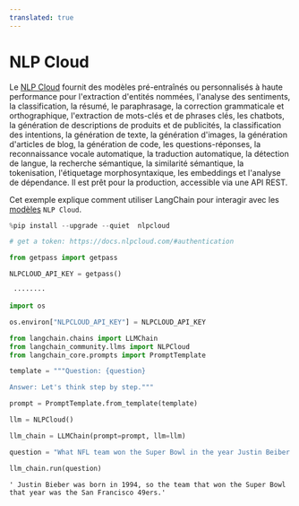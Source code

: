 ```yaml
---
translated: true
---
```


# NLP Cloud

Le [NLP Cloud](https://nlpcloud.io) fournit des modèles pré-entraînés ou personnalisés à haute performance pour l'extraction d'entités nommées, l'analyse des sentiments, la classification, la résumé, le paraphrasage, la correction grammaticale et orthographique, l'extraction de mots-clés et de phrases clés, les chatbots, la génération de descriptions de produits et de publicités, la classification des intentions, la génération de texte, la génération d'images, la génération d'articles de blog, la génération de code, les questions-réponses, la reconnaissance vocale automatique, la traduction automatique, la détection de langue, la recherche sémantique, la similarité sémantique, la tokenisation, l'étiquetage morphosyntaxique, les embeddings et l'analyse de dépendance. Il est prêt pour la production, accessible via une API REST.

Cet exemple explique comment utiliser LangChain pour interagir avec les [modèles](https://docs.nlpcloud.com/#models) `NLP Cloud`.

```python
%pip install --upgrade --quiet  nlpcloud
```

```python
# get a token: https://docs.nlpcloud.com/#authentication

from getpass import getpass

NLPCLOUD_API_KEY = getpass()
```

```output
 ········
```

```python
import os

os.environ["NLPCLOUD_API_KEY"] = NLPCLOUD_API_KEY
```

```python
from langchain.chains import LLMChain
from langchain_community.llms import NLPCloud
from langchain_core.prompts import PromptTemplate
```

```python
template = """Question: {question}

Answer: Let's think step by step."""

prompt = PromptTemplate.from_template(template)
```

```python
llm = NLPCloud()
```

```python
llm_chain = LLMChain(prompt=prompt, llm=llm)
```

```python
question = "What NFL team won the Super Bowl in the year Justin Beiber was born?"

llm_chain.run(question)
```

```output
' Justin Bieber was born in 1994, so the team that won the Super Bowl that year was the San Francisco 49ers.'
```
